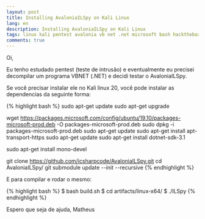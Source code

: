 ```yaml
---
layout: post
title: Installing AvaloniaILSpy on Kali Linux
lang: en
description: Installing AvaloniaILSpy on Kali Linux
tags: linux kali pentest avalonia vb net .net microsoft bash hackthebox
comments: true
--- 
```


Oi,

Eu tenho estudado pentest (teste de intrusão) e eventualmente eu precisei decompilar um programa VBNET (.NET) e decidi testar o AvaloniaILSpy.

Se você precisar instalar ele no Kali linux 20, você pode instalar as dependencias da seguinte forma:

{% highlight bash %}
sudo apt-get update
sudo apt-get upgrade

wget https://packages.microsoft.com/config/ubuntu/19.10/packages-microsoft-prod.deb -O packages-microsoft-prod.deb
sudo dpkg -i packages-microsoft-prod.deb
sudo apt-get update
sudo apt-get install apt-transport-https
sudo apt-get update
sudo apt-get install dotnet-sdk-3.1

sudo apt-get install mono-devel

git clone https://github.com/icsharpcode/AvaloniaILSpy.git
cd AvaloniaILSpy/
git submodule update --init --recursive
{% endhighlight %}

E para compilar e rodar o mesmo:

{% highlight bash %}
$ bash build.sh
$ cd artifacts/linux-x64/
$ ./ILSpy
{% endhighlight %}

Espero que seja de ajuda,
Matheus